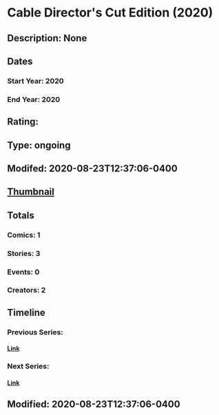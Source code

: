 # Cable Director's Cut Edition (2020)
## Description: None
## Dates
### Start Year: 2020
### End Year: 2020
## Rating: 
## Type: ongoing
## Modifed: 2020-08-23T12:37:06-0400
## [Thumbnail](http://i.annihil.us/u/prod/marvel/i/mg/b/40/image_not_available.jpg)
## Totals
### Comics: 1
### Stories: 3
### Events: 0
### Creators: 2
## Timeline
### Previous Series: 
#### [Link]()
### Next Series: 
#### [Link]()
## Modified: 2020-08-23T12:37:06-0400